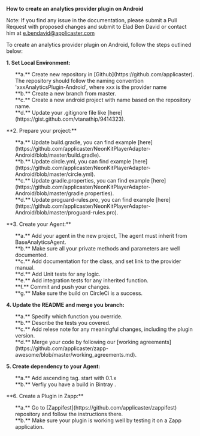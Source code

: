 **How to create an analytics provider plugin on Android**

Note: If you find any issue in the documentation, please submit a Pull Request with proposed changes and submit to Elad Ben David or contact him at e.bendavid@applicaster.com

To create an analytics provider plugin on Android, follow the steps outlined below:

**1. Set Local Environment:**<br />
  <ol>
  **a.** Create new repository in [Github](https://github.com/applicaster). The repository should follow the naming convention 'xxxAnalyticsPlugin-Android', where xxx is the provider name<br/>
  **b.** Create a new branch from master.<br />
   **c.** Create a new android project with name based on the repository name.<br />
  **d.** Update your .gitignore file like [here](https://gist.github.com/vtanathip/9414323).<br />
 
  </ol>
**2. Prepare your project:**<br />
 <ol>
  **a.** Update build.gradle, you can find example [here](https://github.com/applicaster/NeonKitPlayerAdapter-Android/blob/master/build.gradle).<br />
  **b.** Update circle.yml, you can find example [here](https://github.com/applicaster/NeonKitPlayerAdapter-Android/blob/master/circle.yml).<br />
    **c.** Update gradle.properties, you can find example [here](https://github.com/applicaster/NeonKitPlayerAdapter-Android/blob/master/gradle.properties).<br />
     **d.** Update proguard-rules.pro, you can find example [here](https://github.com/applicaster/NeonKitPlayerAdapter-Android/blob/master/proguard-rules.pro).<br />
     </ol>
     **3. Create your Agent:**<br />
     <ol>
      **a.** Add your agent in the new project, The agent must inherit from BaseAnalyticsAgent.<br />
  **b.** Make sure all your private methods and parameters are well documented.<br />
  **c.** Add documentation for the class, and set link to the provider manual.<br />
  **d.** Add Unit tests for any logic.<br />
  **e.** Add integration tests for any inherited function.<br />
  **f.** Commit and push your changes.<br />
  **g.** Make sure the build on CircleCi is a success. <br />
  </ol>
  
  **4. Update the README and merge you branch:**<br />
   <ol>
   **a.** Specify which function you override.<br />
   **b.** Describe the tests you covered.<br />
   **c.** Add relese note for any meaningful changes, including the plugin version.<br />
    **d.** Merge your code by following our [working agreements](https://github.com/applicaster/zapp-awesome/blob/master/working_agreements.md).<br />
    </ol>
    
**5. Create dependency to your Agent:**<br />
  <ol>
  **a.** Add ascending tag. start with 0.1.x <br />
  **b.** Verfiy you have a build in Bintray .<br />
</ol>
**6. Create a Plugin in Zapp:**<br />
  <ol>
  **a.** Go to [Zappifest](https://github.com/applicaster/zappifest) repository and follow the instructions there.<br />
  **b.** Make sure your plugin is working well by testing it on a Zapp application.<br />
</ol>
